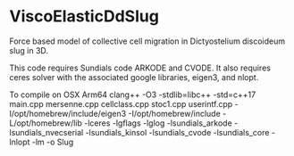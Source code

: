 # ViscoElasticDdSlug
Force based model of collective cell migration in Dictyostelium discoideum slug in 3D.  

This code requires Sundials code ARKODE and CVODE.  It also requires ceres solver with the associated google libraries, eigen3, and nlopt.

To compile on OSX Arm64
clang++ -O3 -stdlib=libc++ -std=c++17  main.cpp mersenne.cpp cellclass.cpp stoc1.cpp userintf.cpp -I/opt/homebrew/include/eigen3 -I/opt/homebrew/include -L/opt/homebrew/lib -lceres -lgflags -lglog -lsundials_arkode -lsundials_nvecserial -lsundials_kinsol -lsundials_cvode  -lsundials_core -lnlopt -lm -o Slug
